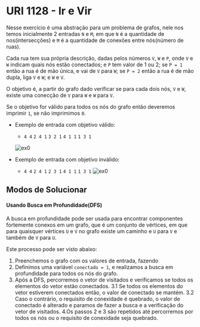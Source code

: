 # URI 1128 - Ir e Vir
Nesse exercício é uma abstração para um problema de grafos, nele nos temos inicialmente 2 entradas ```N``` e ```M```, em que ```N``` é a quantidade de nos(intersecções) e ```M``` é a quantidade de conexões entre nós(número de ruas).

Cada rua tem sua própria descrição, dadas pelos números ```V```, ```W``` e ```P```, onde ```V``` e ```W``` indicam quais nós estão conectados; e ```P``` tem valor de 1 ou 2; se ```P = 1``` então a rua é de mão única, e vai de ```V``` para ```W```; se ```P = 2``` então a rua é de mão dupla, liga ```V``` e ```W```; e ```W``` e ```V```.

O objetivo é, a partir do grafo dado verificar se para cada dois nós, ```V``` e ```W```, existe uma conecção de  ```V``` para ```W``` e ```W``` para ```V```. 

Se o objetivo for válido para todos os nós do grafo então deveremos imprimir ```1```, se não imprimimos ```0```.
 - Exemplo de entrada com objetivo válido:
    - ```4 4```
    ```2 4 1```
    ```3 2 1``` 
    ```4 1 1```
    ```1 3 1```
     
    ![ex0](https://i.pinimg.com/750x/2c/f2/55/2cf255b0cfc45351713cb69b71d72b73.jpg)
 - Exemplo de entrada com objetivo inválido:
    - ```4 4```
    ```2 4 1```
    ```2 3 1``` 
    ```4 1 1```
    ```1 3 1```
  ![ex0](https://i.pinimg.com/750x/79/00/7b/79007b1df4c490214af497eeefcc2510.jpg)

## Modos de Solucionar
#### Usando Busca em Profundidade(DFS)
A busca em profundidade pode ser usada para encontrar componentes fortemente conexos em um grafo, que é um conjunto de vértices, em que para quaisquer vértices ```U``` e ```V``` no grafo existe um caminho e ```U``` para ```V``` e também de ```V``` para ```U```.

Este processo pode ser visto abaixo:
1. Preenchemos o grafo com os valores de entrada, fazendo
2. Definimos uma variável ```conectado = 1```, e realizamos a busca em profundidade para todos os nós do grafo.
3. Após a DFS, percorremos o vetor de visitados e verificamos se todos os elementos do vetor estão conectados.
3.1 Se todos os elementos do vetor estiverem conectados então, o valor de conectado se mantém.
3.2 Caso o contrário, o requisito de conexidade é quebrado, o valor de conectado é alterado e paramos de fazer a busca e a verificação do vetor de visitados.
4.Os passos 2 e 3 são repetidos até percorremos por todos os nós ou o requisito de conexidade seja quebrado.








